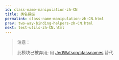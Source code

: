 ```yaml
---
id: class-name-manipulation-zh-CN
title: 类名操纵
permalink: class-name-manipulation-zh-CN.html
prev: two-way-binding-helpers-zh-CN.html
next: test-utils-zh-CN.html
---
```


> 注意：
>
> 此模块已被弃用; 用 [JedWatson/classnames](https://github.com/JedWatson/classnames) 替代.
